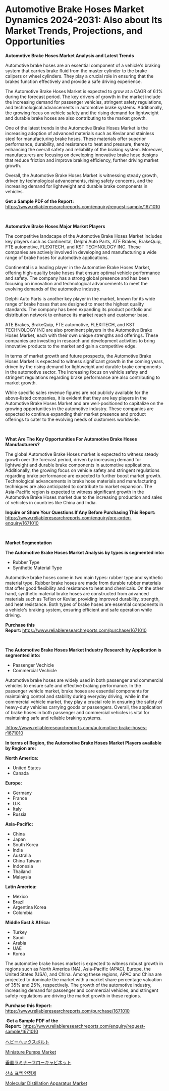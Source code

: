 <p><h1>Automotive Brake Hoses Market Dynamics 2024-2031: Also about Its Market Trends, Projections, and Opportunities</h1></p><p><strong>Automotive Brake Hoses Market Analysis and Latest Trends</strong></p>
<p><p>Automotive brake hoses are an essential component of a vehicle's braking system that carries brake fluid from the master cylinder to the brake calipers or wheel cylinders. They play a crucial role in ensuring that the brakes function effectively and provide a safe driving experience. </p><p>The Automotive Brake Hoses Market is expected to grow at a CAGR of 6.1% during the forecast period. The key drivers of growth in the market include the increasing demand for passenger vehicles, stringent safety regulations, and technological advancements in automotive brake systems. Additionally, the growing focus on vehicle safety and the rising demand for lightweight and durable brake hoses are also contributing to the market growth.</p><p>One of the latest trends in the Automotive Brake Hoses Market is the increasing adoption of advanced materials such as Kevlar and stainless steel for manufacturing brake hoses. These materials offer superior performance, durability, and resistance to heat and pressure, thereby enhancing the overall safety and reliability of the braking system. Moreover, manufacturers are focusing on developing innovative brake hose designs that reduce friction and improve braking efficiency, further driving market growth.</p><p>Overall, the Automotive Brake Hoses Market is witnessing steady growth, driven by technological advancements, rising safety concerns, and the increasing demand for lightweight and durable brake components in vehicles.</p></p>
<p><strong>Get a Sample PDF of the Report:&nbsp;</strong> <a href="https://www.reliableresearchreports.com/enquiry/request-sample/1671010">https://www.reliableresearchreports.com/enquiry/request-sample/1671010</a></p>
<p>&nbsp;</p>
<p><strong>Automotive Brake Hoses Major Market Players</strong></p>
<p><p>The competitive landscape of the Automotive Brake Hoses Market includes key players such as Continental, Delphi Auto Parts, ATE Brakes, BrakeQuip, FTE automotive, FLEXITECH, and KST TECHNOLOGY INC. These companies are actively involved in developing and manufacturing a wide range of brake hoses for automotive applications.</p><p>Continental is a leading player in the Automotive Brake Hoses Market, offering high-quality brake hoses that ensure optimal vehicle performance and safety. The company has a strong global presence and has been focusing on innovation and technological advancements to meet the evolving demands of the automotive industry.</p><p>Delphi Auto Parts is another key player in the market, known for its wide range of brake hoses that are designed to meet the highest quality standards. The company has been expanding its product portfolio and distribution network to enhance its market reach and customer base.</p><p>ATE Brakes, BrakeQuip, FTE automotive, FLEXITECH, and KST TECHNOLOGY INC are also prominent players in the Automotive Brake Hoses Market, each with their own unique strengths and offerings. These companies are investing in research and development activities to bring innovative products to the market and gain a competitive edge.</p><p>In terms of market growth and future prospects, the Automotive Brake Hoses Market is expected to witness significant growth in the coming years, driven by the rising demand for lightweight and durable brake components in the automotive sector. The increasing focus on vehicle safety and stringent regulations regarding brake performance are also contributing to market growth.</p><p>While specific sales revenue figures are not publicly available for the above-listed companies, it is evident that they are key players in the Automotive Brake Hoses Market and are well-positioned to capitalize on the growing opportunities in the automotive industry. These companies are expected to continue expanding their market presence and product offerings to cater to the evolving needs of customers worldwide.</p></p>
<p>&nbsp;</p>
<p><strong>What Are The Key Opportunities For Automotive Brake Hoses Manufacturers?</strong></p>
<p><p>The global Automotive Brake Hoses market is expected to witness steady growth over the forecast period, driven by increasing demand for lightweight and durable brake components in automotive applications. Additionally, the growing focus on vehicle safety and stringent regulations regarding brake performance are expected to further boost market growth. Technological advancements in brake hose materials and manufacturing techniques are also anticipated to contribute to market expansion. The Asia-Pacific region is expected to witness significant growth in the Automotive Brake Hoses market due to the increasing production and sales of vehicles in countries like China and India.</p></p>
<p><strong>Inquire or Share Your Questions If Any Before Purchasing This Report:</strong> <a href="https://www.reliableresearchreports.com/enquiry/pre-order-enquiry/1671010">https://www.reliableresearchreports.com/enquiry/pre-order-enquiry/1671010</a></p>
<p>&nbsp;</p>
<p><strong>Market Segmentation</strong></p>
<p><strong>The Automotive Brake Hoses Market Analysis by types is segmented into:</strong></p>
<p><ul><li>Rubber Type</li><li>Synthetic Material Type</li></ul></p>
<p><p>Automotive brake hoses come in two main types: rubber type and synthetic material type. Rubber brake hoses are made from durable rubber materials that offer good flexibility and resistance to heat and chemicals. On the other hand, synthetic material brake hoses are constructed from advanced materials such as Teflon or Kevlar, providing improved durability, strength, and heat resistance. Both types of brake hoses are essential components in a vehicle's braking system, ensuring efficient and safe operation while driving.</p></p>
<p><strong>Purchase this Report:&nbsp;</strong><a href="https://www.reliableresearchreports.com/purchase/1671010">https://www.reliableresearchreports.com/purchase/1671010</a></p>
<p>&nbsp;</p>
<p><strong>The Automotive Brake Hoses Market Industry Research by Application is segmented into:</strong></p>
<p><ul><li>Passenger Vechicle</li><li>Commercial Vechicle</li></ul></p>
<p><p>Automotive brake hoses are widely used in both passenger and commercial vehicles to ensure safe and effective braking performance. In the passenger vehicle market, brake hoses are essential components for maintaining control and stability during everyday driving, while in the commercial vehicle market, they play a crucial role in ensuring the safety of heavy-duty vehicles carrying goods or passengers. Overall, the application of brake hoses in both passenger and commercial vehicles is vital for maintaining safe and reliable braking systems.</p></p>
<p><a href="https://www.reliableresearchreports.com/automotive-brake-hoses-r1671010">&nbsp;https://www.reliableresearchreports.com/automotive-brake-hoses-r1671010</a></p>
<p><strong>In terms of Region, the Automotive Brake Hoses Market Players available by Region are:</strong></p>
<p>
    <p> <strong> North America: </strong>
        <ul>
            <li>United States</li>
            <li>Canada</li>
        </ul>
        </p> 
    <p> <strong> Europe: </strong>
        <ul>
            <li>Germany</li>
            <li>France</li>
            <li>U.K.</li>
            <li>Italy</li>
            <li>Russia</li>
        </ul>
        </p> 
    <p> <strong> Asia-Pacific: </strong>
        <ul>
            <li>China</li>
            <li>Japan</li>
            <li>South Korea</li>
            <li>India</li>
            <li>Australia</li>
            <li>China Taiwan</li>
            <li>Indonesia</li>
            <li>Thailand</li>
            <li>Malaysia</li>
        </ul>
        </p> 
    <p> <strong> Latin America: </strong>
        <ul>
            <li>Mexico</li>
            <li>Brazil</li>
            <li>Argentina Korea</li>
            <li>Colombia</li>
        </ul>
        </p> 
    <p> <strong> Middle East & Africa: </strong>
        <ul>
            <li>Turkey</li>
            <li>Saudi</li>
            <li>Arabia</li>
            <li>UAE</li>
            <li>Korea</li>
        </ul>
    </p>
    </p>
<p><p>The automotive brake hoses market is expected to witness robust growth in regions such as North America (NA), Asia-Pacific (APAC), Europe, the United States (USA), and China. Among these regions, APAC and China are projected to dominate the market with a market share percentage valuation of 35% and 25%, respectively. The growth of the automotive industry, increasing demand for passenger and commercial vehicles, and stringent safety regulations are driving the market growth in these regions.</p></p>
<p><strong>Purchase this Report: </strong><a href="https://www.reliableresearchreports.com/purchase/1671010">https://www.reliableresearchreports.com/purchase/1671010</a></p>
<p>&nbsp;<strong>Get a Sample PDF of the Report:&nbsp;&nbsp;</strong><a href="https://www.reliableresearchreports.com/enquiry/request-sample/1671010">https://www.reliableresearchreports.com/enquiry/request-sample/1671010</a></p>
<p><strong></strong></p>
<p><p><a href="https://github.com/CloydAbbott2023/Market-Research-Report-List-2/blob/main/7318559156937.md">ヘビーヘックスボルト</a></p><p><a href="https://github.com/amirvaghari/Market-Research-Report-List-1/blob/main/miniature-pumps-market.md">Miniature Pumps Market</a></p><p><a href="https://medium.com/@jacksonwiza1924/%E5%9E%82%E7%9B%B4%E5%B1%A4%E6%B5%81%E3%82%AD%E3%83%A3%E3%83%93%E3%83%8D%E3%83%83%E3%83%88%E5%B8%82%E5%A0%B4%E3%81%AE%E4%BA%88%E6%B8%AC-2024%E5%B9%B4%E3%81%8B%E3%82%892031%E5%B9%B4%E3%81%BE%E3%81%A7%E3%81%AE%E4%B8%96%E7%95%8C%E5%B8%82%E5%A0%B4%E3%83%88%E3%83%AC%E3%83%B3%E3%83%89%E3%81%A8%E5%88%86%E6%9E%90%E3%82%92162%E3%83%9A%E3%83%BC%E3%82%B8%E3%81%A7%E7%B6%B2%E7%BE%85-e6c03f52cc60">垂直ラミナーフローキャビネット</a></p><p><a href="https://github.com/Marcosoenrt565736/Market-Research-Report-List-1/blob/main/2740868168180.md">산소 표백 안정제</a></p><p><a href="https://github.com/janetchuadff364/Market-Research-Report-List-1/blob/main/molecular-distillation-apparatus-market.md">Molecular Distillation Apparatus Market</a></p></p>